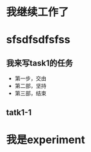 # 我继续工作了

# sfsdfsdfsfss

## 我来写task1的任务

- 第一步，交由
- 第二部，坚持
- 第三部，结束

## tatk1-1





# 我是experiment
